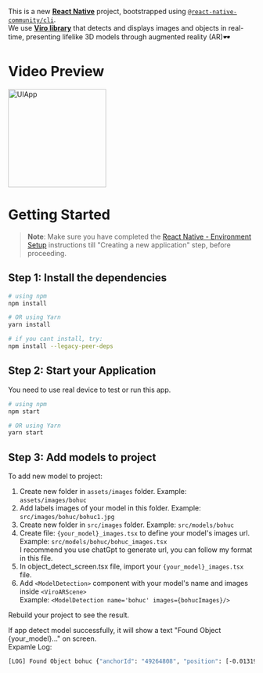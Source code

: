 This is a new [**React Native**](https://reactnative.dev) project, bootstrapped using [`@react-native-community/cli`](https://github.com/react-native-community/cli).\
We use [**Viro library**](https://github.com/viromedia/viro) that detects and displays images and objects in real-time, presenting lifelike 3D models through augmented reality (AR)🕶️

# Video Preview

<img align="center" width="200" alt="UIApp" src="https://media1.giphy.com/media/v1.Y2lkPTc5MGI3NjExbDcyenVpOWc0M3J2MDc0aHJ3cXlhbGtwc3RuNGQ5bWd6dG90eGd3cyZlcD12MV9pbnRlcm5hbF9naWZfYnlfaWQmY3Q9Zw/Vughf1JwX0aGMjAsop/giphy.gif">

# Getting Started

> **Note**: Make sure you have completed the [React Native - Environment Setup](https://reactnative.dev/docs/environment-setup) instructions till "Creating a new application" step, before proceeding.

## Step 1: Install the dependencies

```bash
# using npm
npm install

# OR using Yarn
yarn install

# if you cant install, try:
npm install --legacy-peer-deps
```

## Step 2: Start your Application

You need to use real device to test or run this app.

```bash
# using npm
npm start

# OR using Yarn
yarn start
```

## Step 3: Add models to project

To add new model to project:

1. Create new folder in `assets/images` folder. Example: `assets/images/bohuc`
2. Add labels images of your model in this folder. Example: `src/images/bohuc/bohuc1.jpg`
3. Create new folder in `src/images` folder. Example: `src/models/bohuc`
4. Create file: `{your_model}_images.tsx` to define your model's images url. Example: `src/models/bohuc/bohuc_images.tsx`\
   I recommend you use chatGpt to generate url, you can follow my format in this file.
5. In object_detect_screen.tsx file, import your `{your_model}_images.tsx` file.
6. Add `<ModelDetection>` component with your model's name and images inside `<ViroARScene>`\
   Example: `<ModelDetection name='bohuc' images={bohucImages}/>`

Rebuild your project to see the result.

If app detect model successfully, it will show a text "Found Object {your_model}..." on screen.\
Expamle Log:

```bash
[LOG] Found Object bohuc {"anchorId": "49264808", "position": [-0.01319042220711708, -0.3073541224002838, -0.43637239933013916], "rotation": [36.71136178875351, -13.227428870237672, 24.101736335548186], "scale": [1, 1, 1], "trackingMethod": "tracking", "type": "image"}
```
